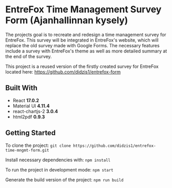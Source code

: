 # EntreFox Time Management Survey Form (Ajanhallinnan kysely)

The projects goal is to recreate and redesign a time management survey for EntreFox. This survey will be integrated in EntreFox's website, which will replace the old survey made with Google Forms. The necessary features include a survey with EntreFox's theme as well as more detailed summary at the end of the survey.

This project is a reused version of the firstly created survey for EntreFox located here: https://github.com/didzis1/entrefox-form

## Built With

-   React **17.0.2**
-   Material UI **4.11.4**
-   react-chartjs-2 **3.0.4**
-   html2pdf **0.9.3**

## Getting Started

To clone the project: `git clone https://github.com/didzis1/entrefox-time-mngmt-form.git`

Install necessary dependencies with: `npm install`

To run the project in development mode: `npm start`

Generate the build version of the project: `npm run build`
